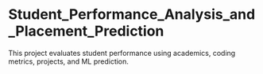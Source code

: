 # Student_Performance_Analysis_and_Placement_Prediction
This project evaluates student performance using academics, coding metrics, projects, and ML prediction.
